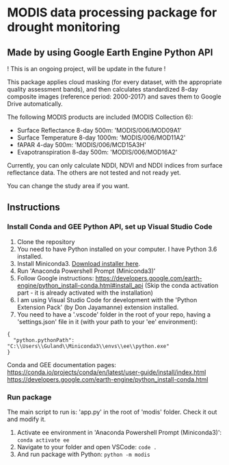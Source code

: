 # MODIS data processing package for drought monitoring
## Made by using Google Earth Engine Python API

! This is an ongoing project, will be update in the future !

This package applies cloud masking (for every dataset, with the appropriate quality assessment bands), and then calculates standardized 8-day composite images (reference period: 2000-2017) and saves them to Google Drive automatically.

The following MODIS products are included (MODIS Collection 6):
* Surface Reflectance 8-day 500m: 'MODIS/006/MOD09A1'
* Surface Temperature 8-day 1000m: 'MODIS/006/MOD11A2'
* fAPAR 4-day 500m: 'MODIS/006/MCD15A3H'
* Evapotranspiration 8-day 500m: 'MODIS/006/MOD16A2'

Currently, you can only calculate NDDI, NDVI and NDDI indices from surface reflectance data. The others are not tested and not ready yet.

You can change the study area if you want.

## Instructions

### Install Conda and GEE Python API, set up Visual Studio Code

1. Clone the repository
2. You need to have Python installed on your computer. I have Python 3.6 installed.
2. Install Miniconda3. [Download installer here](https://docs.conda.io/en/latest/miniconda.html).
3. Run 'Anaconda Powershell Prompt (Miniconda3)'
4. Follow Google instructions: https://developers.google.com/earth-engine/python_install-conda.html#install_api (Skip the conda activation part - it is already activated with the installation)
5. I am using Visual Studio Code for development with the 'Python Extension Pack' (by Don Jayamanne) extension installed.
6. You need to have a '.vscode' folder in the root of your repo, having a 'settings.json' file in it (with your path to your 'ee' environment):

```
{
  "python.pythonPath": "C:\\Users\\Guland\\Miniconda3\\envs\\ee\\python.exe"
}
````

Conda and GEE documentation pages:
https://conda.io/projects/conda/en/latest/user-guide/install/index.html
https://developers.google.com/earth-engine/python_install-conda.html


### Run package
The main script to run is: 'app.py' in the root of 'modis' folder. Check it out and modify it.

1. Activate ee environment in 'Anaconda Powershell Prompt (Miniconda3)':
`conda activate ee`
2. Navigate to your folder and open VSCode:
`code .`
3. And run package with Python:
`python -m modis`






